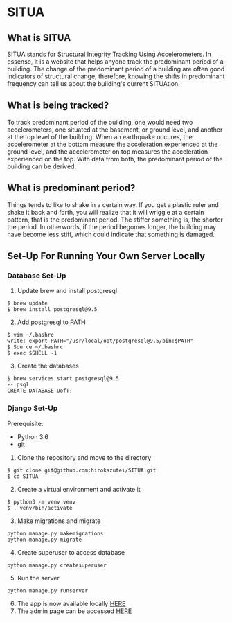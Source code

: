 # SITUA

## What is SITUA

SITUA stands for Structural Integrity Tracking Using Accelerometers. In essense, it is a website that helps anyone track the predominant period of a building. The change of the predominant period of a building are often good indicators of structural change, therefore, knowing the shifts in predominant frequency can tell us about the building's current SITUAtion.

## What is being tracked?

To track predominant period of the building, one would need two accelerometers, one situated at the basement, or ground level, and another at the top level of the building. When an earthquake occures, the accelerometer at the bottom measure the acceleration experienced at the ground level, and the accelerometer on top measures the acceleration experienced on the top. With data from both, the predominant period of the building can be derived.

## What is predominant period?

Things tends to like to shake in a certain way. If you get a plastic ruler and shake it back and forth, you will realize that it will wriggle at a certain pattern, that is the predominant period. The stiffer something is, the shorter the period. In otherwords, if the period begomes longer, the building may have become less stiff, which could indicate that something is damaged.

## Set-Up For Running Your Own Server Locally
### Database Set-Up
1. Update brew and install postgresql
~~~
$ brew update
$ brew install postgresql@9.5
~~~
2. Add postgresql to PATH
~~~
$ vim ~/.bashrc
write: export PATH="/usr/local/opt/postgresql@9.5/bin:$PATH"
$ Source ~/.bashrc
$ exec $SHELL -1
~~~
3. Create the databases
~~~
$ brew services start postgresql@9.5
-- psql
CREATE DATABASE UofT;
~~~

### Django Set-Up
Prerequisite:
* Python 3.6
* git

1. Clone the repository and move to the directory
~~~
$ git clone git@github.com:hirokazutei/SITUA.git
$ cd SITUA
~~~
2. Create a virtual environment and activate it
~~~
$ python3 -m venv venv
$ . venv/bin/activate
~~~
3. Make migrations and migrate
~~~
python manage.py makemigrations
python manage.py migrate
~~~
4. Create superuser to access database
~~~
python manage.py createsuperuser
~~~
5. Run the server
~~~
python manage.py runserver
~~~
6. The app is now available locally [HERE](http://127.0.0.1:8000/tracker/)
7. The admin page can be accessed [HERE](http://127.0.0.1:8000/admin)

